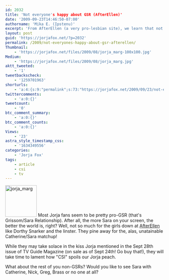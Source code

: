 ```yaml
---
id: 2032
title: 'Not everyone's happy about GSR (AfterEllen)'
date: '2009-09-23T14:46:50-07:00'
authorname: 'Mika E. (Ipstenu)'
excerpt: 'From AfterEllen (a very pro-lesbian site), we learn that not all Jorja fans are thrilled about this Grissom/Sara spoiler.'
layout: post
guid: 'https://jorjafox.net/?p=2032'
permalink: /2009/not-everyones-happy-about-gsr-afterellen/
Thumbnail:
    - 'https://jorjafox.net/files/2009/08/jorja_marg-100x100.jpg'
Medium:
    - 'https://jorjafox.net/files/2009/08/jorja_marg.jpg'
aktt_tweeted:
    - '1'
tweetbackscheck:
    - '1259701963'
shorturls:
    - 'a:4:{s:9:"permalink";s:73:"https://jorjafox.net/2009/09/23/not-everyones-happy-about-gsr-afterellen/";s:7:"tinyurl";s:26:"http://tinyurl.com/ykzv3sn";s:4:"isgd";s:18:"http://is.gd/533JJ";s:5:"bitly";s:19:"http://bit.ly/wplEV";}'
twittercomments:
    - 'a:0:{}'
tweetcount:
    - '0'
btc_comment_summary:
    - 'a:0:{}'
btc_comment_counts:
    - 'a:0:{}'
Views:
    - '23'
astra_style_timestamp_css:
    - '1634349556'
categories:
    - 'Jorja Fox'
tags:
    - article
    - csi
    - tv
---
```


<a href="//static.jorjafox.net/wordpress/2009/08/jorja_marg.jpg"><img src="//static.jorjafox.net/wordpress/2009/08/jorja_marg-100x100.jpg" alt="jorja_marg" title="jorja_marg" width="100" height="100" class="alignleft size-thumbnail wp-image-1963" /></a> Most Jorja fans seem to be pretty pro-GSR (that's Grissom/Sara Relationship).  After all, the more Sara on your screen, the better the world is, right?  Well, not so much for the girls down at <a href="http://afterellen.com">AfterEllen</a> like Dorthy Snarker and the linster.  They pine away for the, alas, unatainable Catherine/Sara matchup!

While they may take solace in the kiss Jorja mentioned in the Sept 28th issue of TV Guide Magazine (on sale as of Sept 24th! Go buy that!), they will take time to lament how "CSI" spoils our Jorja peach.

What about the rest of you non-GSRs?  Would you like to see Sara with Catherine, Nick, Greg, Brass or no one at all?
